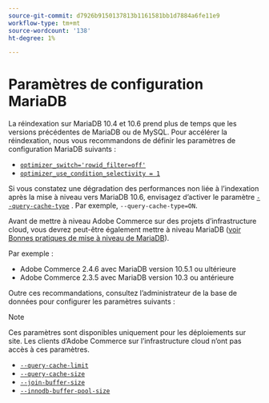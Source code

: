 ```yaml
---
source-git-commit: d7926b9150137813b1161581bb1d7884a6fe11e9
workflow-type: tm+mt
source-wordcount: '138'
ht-degree: 1%

---
```

# Paramètres de configuration MariaDB

La réindexation sur MariaDB 10.4 et 10.6 prend plus de temps que les versions précédentes de MariaDB ou de MySQL. Pour accélérer la réindexation, nous vous recommandons de définir les paramètres de configuration MariaDB suivants :

* [`optimizer_switch='rowid_filter=off'`](https://mariadb.com/kb/en/optimizer-switch/)
* [`optimizer_use_condition_selectivity = 1`](https://mariadb.com/products/skysql/docs/reference/es/system-variables/optimizer_use_condition_selectivity/)

Si vous constatez une dégradation des performances non liée à l’indexation après la mise à niveau vers MariaDB 10.6, envisagez d’activer le paramètre [`--query-cache-type`](https://mariadb.com/kb/en/server-system-variables/#query_cache_type) . Par exemple, `--query-cache-type=ON`.

Avant de mettre à niveau Adobe Commerce sur des projets d’infrastructure cloud, vous devrez peut-être également mettre à niveau MariaDB ([voir Bonnes pratiques de mise à niveau de MariaDB](../implementation-playbook/best-practices/maintenance/mariadb-upgrade.md)).

Par exemple :

* Adobe Commerce 2.4.6 avec MariaDB version 10.5.1 ou ultérieure
* Adobe Commerce 2.3.5 avec MariaDB version 10.3 ou antérieure

Outre ces recommandations, consultez l’administrateur de la base de données pour configurer les paramètres suivants :

>[!NOTE]
>
>Ces paramètres sont disponibles uniquement pour les déploiements sur site. Les clients d’Adobe Commerce sur l’infrastructure cloud n’ont pas accès à ces paramètres.

* [`--query-cache-limit`](https://mariadb.com/kb/en/server-system-variables/#query_cache_limit)
* [`--query-cache-size`](https://mariadb.com/kb/en/server-system-variables/#query_cache_size)
* [`--join-buffer-size`](https://mariadb.com/kb/en/server-system-variables/#join_buffer_size)
* [`--innodb-buffer-pool-size`](https://mariadb.com/kb/en/innodb-buffer-pool/#innodb_buffer_pool_size)
